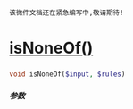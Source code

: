     该微件文档还在紧急编写中,敬请期待!
[isNoneOf()](http://twinh.github.com/widget/api/isNoneOf)
=========================================================



### 
```php
void isNoneOf($input, $rules)
```

##### 参数

